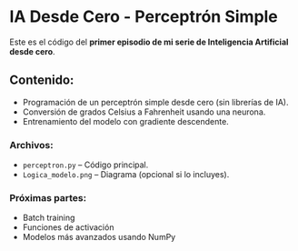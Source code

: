 # IA Desde Cero - Perceptrón Simple

Este es el código del **primer episodio de mi serie de Inteligencia Artificial desde cero**.

## Contenido:
- Programación de un perceptrón simple desde cero (sin librerías de IA).
- Conversión de grados Celsius a Fahrenheit usando una neurona.
- Entrenamiento del modelo con gradiente descendente.

### Archivos:
- `perceptron.py` – Código principal.
- `Logica_modelo.png` – Diagrama (opcional si lo incluyes).

### Próximas partes:
- Batch training
- Funciones de activación
- Modelos más avanzados usando NumPy
